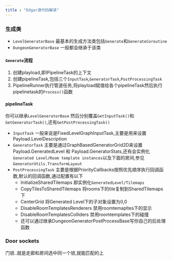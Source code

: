```yaml
---
title : "Edgar源代码解读"
---
```




### 生成类

- `LevelGeneratorBase`  最基本的生成方法类包括`Generate`和`GenerateCoroutine`
- `DungeonGeneratorBase` 一般都会继承于该类

#### `Generate`流程

1. 创建playload,即IPipelineTask的上下文
2. 创建pipelineTask,包括三个`InputTask`,`GeneratorTask`,`PostProcessingTask`
3. PipelineRunner执行管道任务,将playload赋值给各个pipelineTask然后执行pipelinetask的`Process()`函数

#### pipelineTask

你可以继承`LevelGeneratorBase`  然后分别覆盖`GetInputTask()`和`GetGeneratorTask()`,还有`GetPostProcessingTask()`

- `InputTask`   一般来说是FixedLevelGraphInputTask,主要是用来设置Payload.LevelDescription 
- `GeneratorTask`   主要是通过GraphBasedGeneratorGrid2D来设置Payload.GeneratedLevel 和 Payload.GeneratorStats,还有会实例化`Generated Level/Room template instances`以及下面的房间,参见`GeneratorUtils.TransformLayout`
- `PostProcessingTask`  主要是根据PriorityCallbacks按照优先顺序执行回调函数,默认的回调函数,通过配置有以下
  -  InitializeSharedTilemaps 即实例化`GeneratedLevel/Tilemaps`
  - CopyTilesToSharedTilemaps 将rooms下的tile复制到SharedTilemaps 下
  - CenterGrid 将Generated Level下的子对象设置为0,0
  - DisableRoomTemplatesRenderers    禁用roomtemapltes下的显示
  - DisableRoomTemplatesColliders  禁用roomtemplates下的碰撞
  - 还可以通过继承DungeonGeneratorPostProcessBase写你自己的后处理函数



### Door sockets

门锁..就是走廊和房间选中同一个锁,就能匹配的上